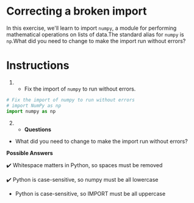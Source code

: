 # Correcting a broken import

In this exercise, we'll learn to import `numpy`, a module for performing mathematical operations on lists of data.The standard alias for `numpy` is `np`.What did you need to change to make the import run without errors?

# Instructions 

1. * Fix the import of `numpy` to run without errors.

```python
# Fix the import of numpy to run without errors
# import NumPy as np
import numpy as np 
```
2. * **Questions** 

* What did you need to change to make the import run without errors?

**Possible Answers**

:heavy_check_mark: Whitespace matters in Python, so spaces must be removed

:heavy_check_mark: Python is case-sensitive, so numpy must be all lowercase

* Python is case-sensitive, so IMPORT must be all uppercase 





















